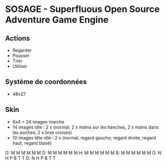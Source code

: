 # SOSAGE - Superfluous Open Source Adventure Game Engine

## Actions

 * Regarder
 * Pousser
 * Tirer
 * Utiliser

## Système de coordonnées

 * 48x27

## Skin

 * 6x4 = 24 images marche
 * 14 images idle : 2 x (normal, 2 x mains sur les hanches, 2 x mains dans les poches, 2 x bras croisés)
 * 10 images tête idle : 2 x (normal, regard gauche, regard droite, regard haut, regard blasé)


G: M  M  M  M  M  M
D: M  M  M  M  M  M
H: M  M  M  M  M  M
B: M  M  M  M  M  M
G: N  H  P  B  T  T
D: N  H  P  B  T  T
